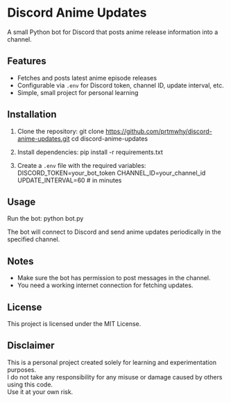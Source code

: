 # Discord Anime Updates

A small Python bot for Discord that posts anime release information into a channel.

## Features

- Fetches and posts latest anime episode releases
- Configurable via `.env` for Discord token, channel ID, update interval, etc.
- Simple, small project for personal learning

## Installation

1. Clone the repository:
   git clone https://github.com/prtmwhy/discord-anime-updates.git
   cd discord-anime-updates

2. Install dependencies:
   pip install -r requirements.txt

3. Create a `.env` file with the required variables:
   DISCORD_TOKEN=your_bot_token
   CHANNEL_ID=your_channel_id
   UPDATE_INTERVAL=60  # in minutes

## Usage

Run the bot:
   python bot.py

The bot will connect to Discord and send anime updates periodically in the specified channel.

## Notes

- Make sure the bot has permission to post messages in the channel.
- You need a working internet connection for fetching updates.

## License

This project is licensed under the MIT License.

## Disclaimer

This is a personal project created solely for learning and experimentation purposes.  
I do not take any responsibility for any misuse or damage caused by others using this code.  
Use it at your own risk.
